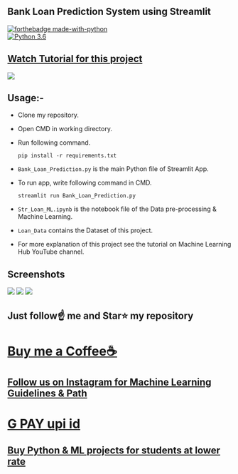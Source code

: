##  Bank Loan Prediction System using Streamlit

[![forthebadge made-with-python](http://ForTheBadge.com/images/badges/made-with-python.svg)](https://www.python.org/)                 
[![Python 3.6](https://img.shields.io/badge/python-3.6-blue.svg)](https://www.python.org/downloads/release/python-360/)   

## [Watch Tutorial for this project](https://youtu.be/j54AZjqmCjI)
<img src="https://github.com/Spidy20/Streamlit_Bank_Loan_Prediction/blob/master/yt_thumbnai.jpg">

## Usage:-

- Clone my repository.
- Open CMD in working directory.
- Run following command.

  ```
  pip install -r requirements.txt
  ```
- `Bank_Loan_Prediction.py` is the main Python file of Streamlit App. 
- To run app, write following command in CMD.

  ```
  streamlit run Bank_Loan_Prediction.py
  ```
- `Str_Loan_ML.ipynb` is the notebook file of the Data pre-processing & Machine Learning.
- `Loan_Data` contains the Dataset of this project.
- For more explanation of this project see the tutorial on Machine Learning Hub YouTube channel.

## Screenshots

<img src="https://github.com/Spidy20/Streamlit_Bank_Loan_Prediction/blob/master/sc1.png">
<img src="https://github.com/Spidy20/Streamlit_Bank_Loan_Prediction/blob/master/sc2.png">
<img src="https://github.com/Spidy20/Streamlit_Bank_Loan_Prediction/blob/master/sc3.png">

## Just follow☝️ me and Star⭐ my repository 

# [Buy me a Coffee☕](https://www.buymeacoffee.com/monishkumal)
## [Follow us on Instagram for Machine Learning Guidelines & Path](https://www.instagram.com/monishkumar7_/)
# [G PAY upi id](monishkumar0420@okaxis) 
## [Buy Python & ML projects for students at lower rate](https://www.instamojo.com/kushalbhavsar1820)
